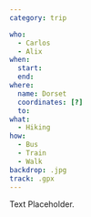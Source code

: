 ```yaml
---
category: trip

who:
  - Carlos
  - Alix
when:
  start:
  end: 
where:
  name: Dorset
  coordinates: [?]
  to:
what: 
  - Hiking
how:
  - Bus
  - Train
  - Walk
backdrop: .jpg
track: .gpx
---
```


Text Placeholder.